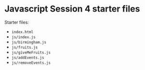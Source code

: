 # Javascript Session 4 starter files

Starter files:

- `index.html`
- `js/index.js`
- `js/birmingham.js`
- `js/fruits.js`
- `js/giveMeFruits.js`
- `js/addEvents.js`
- `js/removeEvents.js`

